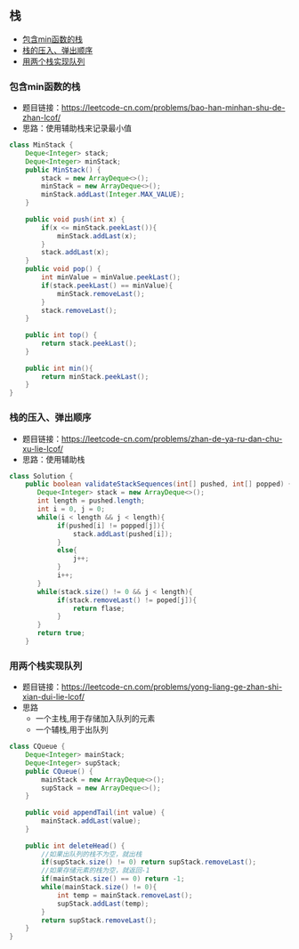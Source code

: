 ## 栈
* [包含min函数的栈](#包含min函数的栈)
* [栈的压入、弹出顺序](#栈的压入、弹出顺序)
* [用两个栈实现队列](#两个栈实现队列)


### 包含min函数的栈
- 题目链接：https://leetcode-cn.com/problems/bao-han-minhan-shu-de-zhan-lcof/
- 思路：使用辅助栈来记录最小值
```java
class MinStack {
    Deque<Integer> stack;
    Deque<Integer> minStack;
    public MinStack() {
        stack = new ArrayDeque<>();
        minStack = new ArrayDeque<>();
        minStack.addLast(Integer.MAX_VALUE);
    }
    
    public void push(int x) {
        if(x <= minStack.peekLast()){
            minStack.addLast(x);
        }
        stack.addLast(x);
    }
    public void pop() {
        int minValue = minValue.peekLast();
        if(stack.peekLast() == minValue){
            minStack.removeLast();
        }
        stack.removeLast();
    }
    
    public int top() {
        return stack.peekLast();
    }
    
    public int min(){
        return minStack.peekLast();
    }
}
```
### 栈的压入、弹出顺序
- 题目链接：https://leetcode-cn.com/problems/zhan-de-ya-ru-dan-chu-xu-lie-lcof/
- 思路：使用辅助栈
```java
class Solution {
    public boolean validateStackSequences(int[] pushed, int[] popped) {
       Deque<Integer> stack = new ArrayDeque<>();
       int length = pushed.length;
       int i = 0, j = 0;
       while(i < length && j < length){
            if(pushed[i] != popped[j]){
                stack.addLast(pushed[i]);
            }
            else{
                j++;
            }
            i++;
       }
       while(stack.size() != 0 && j < length){
            if(stack.removeLast() != poped[j]){
                return flase;
            }
       }
       return true;
    }
```
### 用两个栈实现队列
- 题目链接：https://leetcode-cn.com/problems/yong-liang-ge-zhan-shi-xian-dui-lie-lcof/
- 思路
  - 一个主栈,用于存储加入队列的元素
  - 一个辅栈,用于出队列
```java
class CQueue {
    Deque<Integer> mainStack;
    Deque<Integer> supStack;   
    public CQueue() {
        mainStack = new ArrayDeque<>();
        supStack = new ArrayDeque<>();
    }
    
    public void appendTail(int value) {
        mainStack.addLast(value);   
    }
    
    public int deleteHead() { 
        //如果出队列的栈不为空，就出栈
        if(supStack.size() != 0) return supStack.removeLast();
        //如果存储元素的栈为空，就返回-1
        if(mainStack.size() == 0) return -1;
        while(mainStack.size() != 0){
            int temp = mainStack.removeLast();
            supStack.addLast(temp);
        }
        return supStack.removeLast();
    }
}
```
